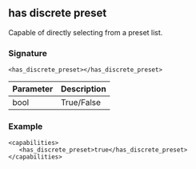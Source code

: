 ## has discrete preset

Capable of directly selecting from a preset list.


### Signature

`<has_discrete_preset></has_discrete_preset>`


| Parameter | Description |
| --- | --- |
| bool | True/False |


### Example

	<capabilities>
	   <has_discrete_preset>true</has_discrete_preset>
	</capabilities>
